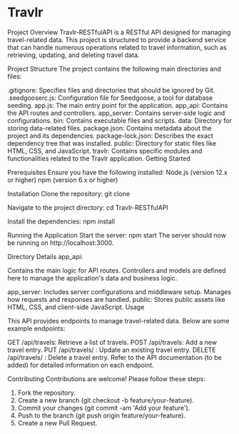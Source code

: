 # Travlr

Project Overview
Travlr-RESTfulAPI is a RESTful API designed for managing travel-related data.
This project is structured to provide a backend service that can handle numerous
operations related to travel information, such as retrieving, updating, and
deleting travel data.

Project Structure
The project contains the following main directories and files:

.gitignore: Specifies files and directories that should be ignored by Git.
.seedgooserc.js: Configuration file for Seedgoose, a tool for database seeding.
app.js: The main entry point for the application.
app_api: Contains the API routes and controllers.
app_server: Contains server-side logic and configurations.
bin: Contains executable files and scripts.
data: Directory for storing data-related files.
package.json: Contains metadata about the project and its dependencies.
package-lock.json: Describes the exact dependency tree that was installed.
public: Directory for static files like HTML, CSS, and JavaScript.
travlr: Contains specific modules and functionalities related to the Travlr application.
Getting Started

Prerequisites
Ensure you have the following installed:
Node.js (version 12.x or higher)
npm (version 6.x or higher)

Installation
Clone the repository:
git clone <repository-url>

Navigate to the project directory:
cd Travlr-RESTfulAPI

Install the dependencies:
npm install

Running the Application
Start the server:
npm start
The server should now be running on http://localhost:3000.

Directory Details
app_api:

Contains the main logic for API routes.
Controllers and models are defined here to manage the application's data and
business logic.

app_server:
Includes server configurations and middleware setup.
Manages how requests and responses are handled.
public:
Stores public assets like HTML, CSS, and client-side JavaScript.
Usage

This API provides endpoints to manage travel-related data. Below are some
example endpoints:

GET /api/travels: Retrieve a list of travels.
POST /api/travels: Add a new travel entry.
PUT /api/travels/
: Update an existing travel entry.
DELETE /api/travels/
: Delete a travel entry.
Refer to the API documentation (to be added) for detailed information on each
endpoint.

Contributing
Contributions are welcome! Please follow these steps:

1. Fork the repository.
2. Create a new branch (git checkout -b feature/your-feature).
3. Commit your changes (git commit -am 'Add your feature').
4. Push to the branch (git push origin feature/your-feature).
5. Create a new Pull Request.
